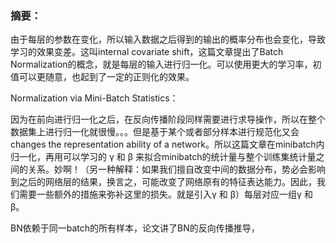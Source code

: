 ### 摘要：
由于每层的参数在变化，所以输入数据之后得到的输出的概率分布也会变化，导致学习的效果变差。这叫internal covariate shift，这篇文章提出了Batch Normalization的概念，就是每层的输入进行归一化。可以使用更大的学习率，初值可以更随意，也起到了一定的正则化的效果。

Normalization via Mini-Batch Statistics：

因为在前向进行归一化之后，在反向传播阶段同样需要进行求导操作，所以在整个数据集上进行归一化就很慢。。。但是基于某个或者部分样本进行规范化又会changes the representation ability of a network。所以这篇文章在minibatch内归一化，再用可以学习的 γ 和 β 来拟合minibatch的统计量与整个训练集统计量之间的关系。妙啊！（另一种解释：如果我们擅自改变中间的数据分布，势必会影响到之后的网络层的结果，换言之，可能改变了网络原有的特征表达能力。因此，我们需要一些额外的措施来弥补这里的损失。就是引入γ 和 β）每层对应一组γ 和 β。

BN依赖于同一batch的所有样本，论文讲了BN的反向传播推导，
